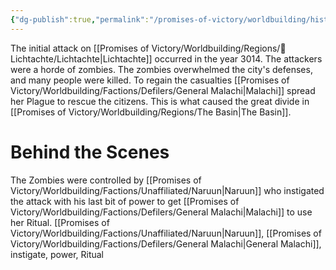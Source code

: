 ```yaml
---
{"dg-publish":true,"permalink":"/promises-of-victory/worldbuilding/historic-events/war/attack-on-lichtachte/","title":"Attack on Lichtachte","noteIcon":"History","created":"2023-01-25T02:26:52.841+01:00","updated":"2023-03-30T12:49:03.373+02:00"}
---
```



The initial attack on [[Promises of Victory/Worldbuilding/Regions/🏰Lichtachte/Lichtachte\|Lichtachte]] occurred in the year 3014. The attackers were a horde of zombies. The zombies overwhelmed the city's defenses, and many people were killed. To regain the casualties [[Promises of Victory/Worldbuilding/Factions/Defilers/General Malachi\|Malachi]] spread her Plague to rescue the citizens. This is what caused the great divide in [[Promises of Victory/Worldbuilding/Regions/The Basin\|The Basin]]. 
# Behind the Scenes
The Zombies were controlled by [[Promises of Victory/Worldbuilding/Factions/Unaffiliated/Naruun\|Naruun]] who instigated the attack with his last bit of power to get [[Promises of Victory/Worldbuilding/Factions/Defilers/General Malachi\|Malachi]] to use her Ritual. [[Promises of Victory/Worldbuilding/Factions/Unaffiliated/Naruun\|Naruun]], [[Promises of Victory/Worldbuilding/Factions/Defilers/General Malachi\|General Malachi]], instigate, power, Ritual

